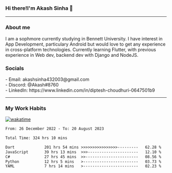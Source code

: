<h3>Hi there!I'm Akash Sinha 👋</h3>

--- 

<h3>About me</h3>
I am a sophmore currently studying in Bennett University. I have interest in App Development, particulary Android but would love to get any experience in cross-platform technologies. Currently learning Flutter, with previous experience in Web dev, backend dev with Django and NodeJS.

<h3>Socials</h3>
 - Email: akashsinha432003@gmail.com<br>
 - Discord: @Akash#8760<br>
 - LinkedIn: https://www.linkedin.com/in/diptesh-choudhuri-0647501b9<br>


---

<h3>My Work Habits</h3>

[![wakatime](https://wakatime.com/badge/user/938b2951-49cf-4810-9b9e-c17cde3d3343.svg)](https://wakatime.com/@938b2951-49cf-4810-9b9e-c17cde3d3343)

<!--START_SECTION:waka-->

```txt
From: 26 December 2022 - To: 20 August 2023

Total Time: 324 hrs 10 mins

Dart             201 hrs 54 mins >>>>>>>>>>>>>>>>---------   62.28 %
JavaScript       39 hrs 13 mins  >>>----------------------   12.10 %
C#               27 hrs 45 mins  >>-----------------------   08.56 %
Python           12 hrs 5 mins   >------------------------   03.73 %
YAML             7 hrs 14 mins   >------------------------   02.23 %
```

<!--END_SECTION:waka-->

